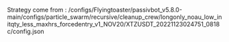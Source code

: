 Strategy come from : /configs/Flyingtoaster/passivbot_v5.8.0-main/configs/particle_swarm/recursive/cleanup_crew/longonly_noau_low_initqty_less_maxhrs_forcedentry_v1_NOV20/XTZUSDT_20221123024751_0818c/config.json